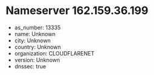 # Nameserver 162.159.36.199

* as_number: 13335
* name: Unknown
* city: Unknown
* country: Unknown
* organization: CLOUDFLARENET
* version: Unknown
* dnssec: true
